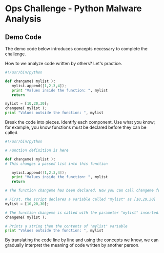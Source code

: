 # Ops Challenge - Python Malware Analysis

## Demo Code

The demo code below introduces concepts necessary to complete the challenge.

How to we analyze code written by others? Let's practice.

```python
#!/usr/bin/python

def changeme( mylist ):
   mylist.append([1,2,3,4]);
   print "Values inside the function: ", mylist
   return

mylist = [10,20,30];
changeme( mylist );
print "Values outside the function: ", mylist

```

Break the code into pieces. Identify each component. Use what you know; for example, you know functions must be declared before they can be called.

```python
#!/usr/bin/python

# Function definition is here

def changeme( mylist ):
# This changes a passed list into this function

   mylist.append([1,2,3,4]);
   print "Values inside the function: ", mylist
   return

# The function changeme has been declared. Now you can call changeme function.

# First, the script declares a variable called "mylist" as [10,20,30]
mylist = [10,20,30];

# The function changeme is called with the parameter "mylist" inserted.
changeme( mylist );

# Prints a string then the contents of "mylist" variable
print "Values outside the function: ", mylist
```

By translating the code line by line and using the concepts we know, we can gradually interpret the meaning of code written by another person.
